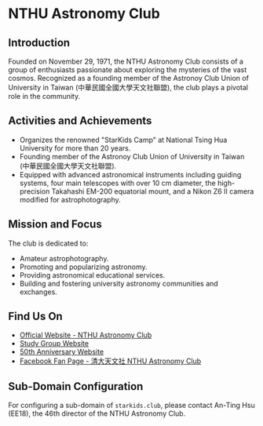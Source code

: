 # NTHU Astronomy Club

## Introduction

Founded on November 29, 1971, the NTHU Astronomy Club consists of a group of enthusiasts passionate about exploring the mysteries of the vast cosmos. Recognized as a founding member of the Astronoy Club Union of University in Taiwan (中華民國全國大學天文社聯盟), the club plays a pivotal role in the community.

## Activities and Achievements

- Organizes the renowned "StarKids Camp" at National Tsing Hua University for more than 20 years.
- Founding member of the Astronoy Club Union of University in Taiwan (中華民國全國大學天文社聯盟).
- Equipped with advanced astronomical instruments including guiding systems, four main telescopes with over 10 cm diameter, the high-precision Takahashi EM-200 equatorial mount, and a Nikon Z6 II camera modified for astrophotography.

## Mission and Focus

The club is dedicated to:

- Amateur astrophotography.
- Promoting and popularizing astronomy.
- Providing astronomical educational services.
- Building and fostering university astronomy communities and exchanges.

## Find Us On

- [Official Website - NTHU Astronomy Club](http://my.nthu.edu.tw/~res9202/)
- [Study Group Website](http://my.nthu.edu.tw/~res9202/astroread/)
- [50th Anniversary Website](https://50.starkids.club/)
- [Facebook Fan Page - 清大天文社 NTHU Astronomy Club](https://www.facebook.com/nthuastro)

## Sub-Domain Configuration

For configuring a sub-domain of `starkids.club`, please contact An-Ting Hsu (EE18), the 46th director of the NTHU Astronomy Club.
